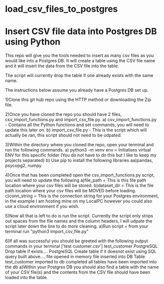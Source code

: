 # load_csv_files_to_postgres 
# Insert CSV file data into Postgres DB using Python

This repo will give you the tools needed to insert as many csv files as you would like into a Postgres DB. It will create a table using the CSV file name and it will insert the data from the CSV file into the table. 

The script will currently drop the table if one already exists with the same name.

The instructions below assume you already have a Postgres DB set up.

1)Clone this git hub repo using the HTTP method or downloading the Zip file.

2)Once you have cloned the repo you should have 2 files, csv_import_functions.py and import_csv_file.py.
 a) csv_import_functions.py - Contains all the Python functions and set commands, you will need to update this later on.
 b) import_csv_file.py - This is the script which will actually be ran, this script should not need to be udpated.

3)Within the directory where you cloned the repo, open your terminal and run the following commands.
  a) python3 -m venv env = Initialises virtual ENV for this specific folder (You do not have to do this but I like to keep my projects separated)
  b) Use pip to install the following libraries
    aa)pandas, psycopg2, numpy

4)Once that has been completed open the csv_import_functions.py script, you will need to update the following
  a)file_path = This is this file path location where your csv files will be stored.
  b)dataset_dir = This is the file path location where your csv files will be MOVED before loading.
  c)conn_string = This is the connection string for your Postgres environment, in the example I am hosting mine on my LocalPC however you could also use a cloud environment if you wish.

5)Now all that is left to do is run the script. Currently the script only strips out spaces from the file names and the column headers, I will udpate the script later down the line to do more cleaning.
  a)Run script = from your terminal run "python3 import_csv_file.py"

6)If all was successful you should be greeted with the following output commands in your terminal
['test customer.csv']
test_customer
PostgreSQL Drop table if exists....
PostgreSQL Create table if it doesnot exist using SQL query built above....
file opened in memory
file inserted into DB
Table test_customer imported to db completed
all tables have been imported into the db
  a)Within your Postgres DB you should also find a table with the name of your CSV file(s) and the contents from the CSV file should have been loaded into the table.
